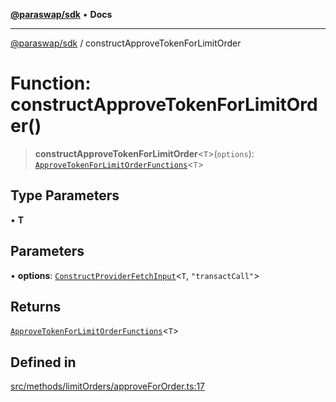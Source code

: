 [**@paraswap/sdk**](../README.md) • **Docs**

***

[@paraswap/sdk](../globals.md) / constructApproveTokenForLimitOrder

# Function: constructApproveTokenForLimitOrder()

> **constructApproveTokenForLimitOrder**\<`T`\>(`options`): [`ApproveTokenForLimitOrderFunctions`](../type-aliases/ApproveTokenForLimitOrderFunctions.md)\<`T`\>

## Type Parameters

• **T**

## Parameters

• **options**: [`ConstructProviderFetchInput`](../interfaces/ConstructProviderFetchInput.md)\<`T`, `"transactCall"`\>

## Returns

[`ApproveTokenForLimitOrderFunctions`](../type-aliases/ApproveTokenForLimitOrderFunctions.md)\<`T`\>

## Defined in

[src/methods/limitOrders/approveForOrder.ts:17](https://github.com/paraswap/paraswap-sdk/blob/master/src/methods/limitOrders/approveForOrder.ts#L17)
